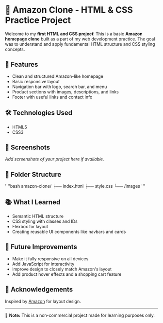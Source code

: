 # 🛒 Amazon Clone - HTML & CSS Practice Project

Welcome to my **first HTML and CSS project**! This is a basic **Amazon homepage clone** built as a part of my web development practice. The goal was to understand and apply fundamental HTML structure and CSS styling concepts.

## 🚀 Features
- Clean and structured Amazon-like homepage
- Basic responsive layout
- Navigation bar with logo, search bar, and menu
- Product sections with images, descriptions, and links
- Footer with useful links and contact info

## 🛠️ Technologies Used
- HTML5
- CSS3

## 📸 Screenshots
*Add screenshots of your project here if available.*

## 📁 Folder Structure
''''bash
amazon-clone/
├── index.html
├── style.css
└── /images
'''

## 📚 What I Learned
- Semantic HTML structure
- CSS styling with classes and IDs
- Flexbox for layout
- Creating reusable UI components like navbars and cards

## 🔧 Future Improvements
- Make it fully responsive on all devices
- Add JavaScript for interactivity
- Improve design to closely match Amazon's layout
- Add product hover effects and a shopping cart feature

## 🙌 Acknowledgements
Inspired by [Amazon](https://www.amazon.com) for layout design.

---

📌 **Note:** This is a non-commercial project made for learning purposes only.
